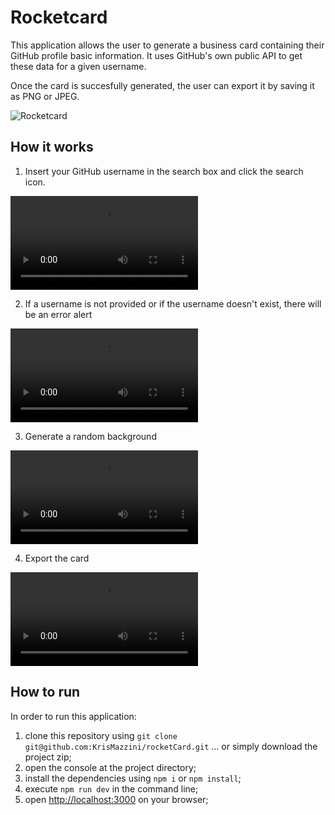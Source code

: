 # Rocketcard

This application allows the user to generate a business card containing their GitHub profile basic information. 
It uses GitHub's own public API to get these data for a given username.

Once the card is succesfully generated, the user can export it by saving it as PNG or JPEG.

![Rocketcard](https://user-images.githubusercontent.com/93556620/180647359-07b86231-a981-42fa-a8d2-92ae757e81a8.png)

## How it works

1. Insert your GitHub username in the search box and click the search icon.

![Search Profile](https://user-images.githubusercontent.com/93556620/180647072-1e64eb93-1aa6-4fe3-9c26-47a9cfc681f4.mov)

2. If a username is not provided or if the username doesn't exist, there will be an error alert

<!-- ![Username not informed](https://user-images.githubusercontent.com/93556620/180647086-a31b8f02-bf4b-4d09-a39e-ee92e2c63712.mov) -->

![User not found](https://user-images.githubusercontent.com/93556620/180647105-a2ce7626-ea81-494d-98aa-1bdab09c741d.mov)

3. Generate a random background

![Generate Background](https://user-images.githubusercontent.com/93556620/180647121-0df84794-8877-44bc-bed5-6117c8656607.mov)

4. Export the card

![Export](https://user-images.githubusercontent.com/93556620/180647129-c158313a-2837-428a-8ea1-5aa0ec530824.mov)

## How to run

In order to run this application: 

1. clone this repository using ```git clone git@github.com:KrisMazzini/rocketCard.git``` ... or simply download the project zip;
2. open the console at the project directory;
3. install the dependencies using ```npm i``` or ```npm install```;
4. execute ```npm run dev``` in the command line;
5. open <http://localhost:3000> on your browser;